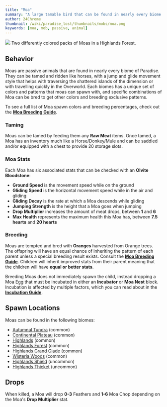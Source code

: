 ```yaml
---
title: "Moa"
summary: "A large tamable bird that can be found in nearly every biome of Paradise"
author: 24Chrome
thumbnail: /wiki/paradise_lost/thumbnails/mobs/moa.png
keywords: [moa, mob, passive, animal]
---
```


<img src="/wiki/paradise_lost/mobs/moa.png">
Two differently colored packs of Moas in a Highlands Forest.

## Behavior
Moas are passive animals that are found in nearly every biome of Paradise. They can be tamed and ridden like horses, with a jump and glide movement style that helps with traversing the shattered islands of the dimension or with travelling quickly in the Overworld. Each biomes has a unique set of colors and patterns that moas can spawn with, and specific combinations of Moa can be bred to get other colors and breeding exclusive patterns. 

To see a full list of Moa spawn colors and breeding percentages, check out the **[Moa Breeding Guide](/wiki/paradise-lost/guides/moa-breeding/)**.

### Taming
Moas can be tamed by feeding them any **Raw Meat** items. Once tamed, a Moa has an inventory much like a Horse/Donkey/Mule and can be saddled and/or equipped with a chest to provide 20 storage slots.

### Moa Stats
Each Moa has six associated stats that can be checked with an **Olvite Bloodstone**:
* **Ground Speed** is the movement speed while on the ground
* **Gliding Speed** is the horizontal movement speed while in the air and gliding
* **Gliding Decay** is the rate at which a Moa descends while gliding
* **Jumping Strength** is the height that a Moa goes when jumping
* **Drop Multiplier** increases the amount of meat drops, between **1** and **6**
* **Max Health** represents the maximum health this Moa has, between **7.5 hearts** and **20 hearts**

### Breeding
Moas are tempted and bred with **Oranges** harvested from Orange trees. The offspring will have an equal chance of inheriting the pattern of each parent unless a special breeding result exists. Consult the **[Moa Breeding Guide](/wiki/paradise-lost/guides/moa-breeding/)**. Children will inherit improved stats from their parent meaning that the children will have **equal or better stats**.

Breeding Moas does not immediately spawn the child, instead dropping a Moa Egg that must be incubated in either an **Incubator** or **Moa Nest** block. Incubation is affected by multiple factors, which you can read about in the **[Incubation Guide](/wiki/paradise-lost/guides/incubation/)**.


## Spawn Locations
Moas can be found in the following biomes:
* [Autumnal Tundra](/wiki/paradise-lost/biomes/autumnal-tundra/) (common)
* [Continental Plateau](/wiki/paradise-lost/biomes/continental-plateau/) (common)
* [Highlands](/wiki/paradise-lost/biomes/highlands/) (common)
* [Highlands Forest](/wiki/paradise-lost/biomes/highlands-forest/) (common)
* [Highlands Grand Glade](/wiki/paradise-lost/biomes/highlands-thicket/) (common)
* [Wisteria Woods](/wiki/paradise-lost/biomes/wisteria-woods/) (common)
* [Highlands Shield](/wiki/paradise-lost/biomes/highlands-shield/) (uncommon)
* [Highlands Thicket](/wiki/paradise-lost/biomes/highlands-thicket/) (uncommon)

## Drops

When killed, a Moa will drop **0-3** Feathers and **1-6** Moa Chop depending on the Moa's **Drop Multiplier** stat.
